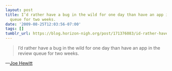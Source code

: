 ```yaml
---
layout: post
title: I’d rather have a bug in the wild for one day than have an app in the review
  queue for two weeks.
date: '2009-08-25T12:03:56-07:00'
tags: []
tumblr_url: https://blog.horizon-nigh.org/post/171376083/id-rather-have-a-bug-in-the-wild-for-one-day-than
---
```

> I’d rather have a bug in the wild for one day than have an app in the review queue for two weeks.

—[Joe Hewitt](http://joehewitt.com/post/innocent-until-proven-guilty/)
